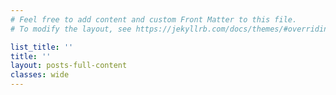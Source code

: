 ```yaml
---
# Feel free to add content and custom Front Matter to this file.
# To modify the layout, see https://jekyllrb.com/docs/themes/#overriding-theme-defaults

list_title: ''
title: ''
layout: posts-full-content
classes: wide
---
```


